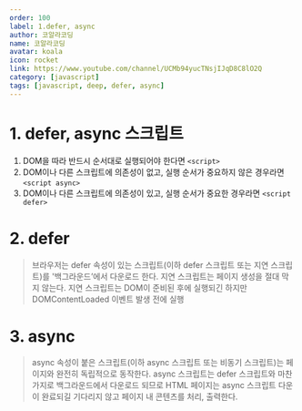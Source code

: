 ```yaml
---
order: 100
label: 1.defer, async
author: 코알라코딩
name: 코알라코딩
avatar: koala
icon: rocket
link: https://www.youtube.com/channel/UCMb94yucTNsjIJqD8C8lO2Q
category: [javascript]
tags: [javascript, deep, defer, async]
---
```


# 1. defer, async 스크립트

1. DOM을 따라 반드시 순서대로 실행되어야 한다면 `<script>`
2. DOM이나 다른 스크립트에 의존성이 없고, 실행 순서가 중요하지 않은 경우라면 `<script async>`
3. DOM이나 다른 스크립트에 의존성이 있고, 실행 순서가 중요한 경우라면 `<script defer>`

# 2. defer

> 브라우저는 defer 속성이 있는 스크립트(이하 defer 스크립트 또는 지연 스크립트)를 '백그라운드’에서 다운로드 한다.
> 지연 스크립트는 페이지 생성을 절대 막지 않는다.
> 지연 스크립트는 DOM이 준비된 후에 실행되긴 하지만 DOMContentLoaded 이벤트 발생 전에 실행

# 3. async

> async 속성이 붙은 스크립트(이하 async 스크립트 또는 비동기 스크립트)는 페이지와 완전히 독립적으로 동작한다.
> async 스크립트는 defer 스크립트와 마찬가지로 백그라운드에서 다운로드 되므로 HTML 페이지는 async 스크립트 다운이 완료되길 기다리지 않고 페이지 내 콘텐츠를 처리, 출력한다.
